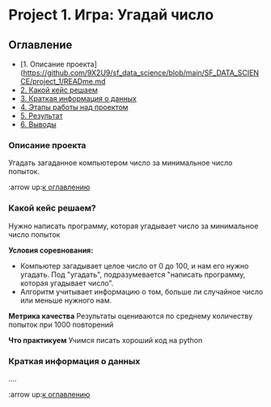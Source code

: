 # Project 1. Игра: Угадай число

## Оглавление

* [1. Описание проекта](https://github.com/9X2U9/sf_data_science/blob/main/SF_DATA_SCIENCE/project_1/READme.md
* [2. Какой кейс решаем](https://github.com/9X2U9/sf_data_science/tree/main/SF_DATA_SCIENCE/project_1.README.md#Какой-кейс-решаем)
* [3. Краткая информация о данных](https://github.com/9X2U9/sf_data_science/tree/main/SF_DATA_SCIENCE/project_1.README.md#Краткая-информация-о-данных)
* [4. Этапы работы над проектом](https://github.com/9X2U9/sf_data_science/tree/main/SF_DATA_SCIENCE/project_1.README.md#Этапы-работы-над-проектом)
* [5. Результат](https://github.com/9X2U9/sf_data_science/tree/main/SF_DATA_SCIENCE/project_1.README.md#Результат)
* [6. Выводы](https://github.com/9X2U9/sf_data_science/tree/main/SF_DATA_SCIENCE/project_1.README.md#Выводы)

### Описание проекта
Угадать загаданное компьютером число за минимальное число попыток.

:arrow up:[к оглавлению](https://github.com/9X2U9/sf_data_science/tree/main/SF_DATA_SCIENCE/project_0.README.md#Оглавление)

### Какой кейс решаем?
Нужно написать программу, которая угадывает число за минимальное число попыток

**Условия соревнования:**
- Компьютер загадывает целое число от 0 до 100, и нам его нужно угадать. Под "угадать", подразумевается "написать программу, которая угадывает число".
- Алгоритм учитывает информацию о том, больше ли случайное число или меньше нужного нам.

**Метрика качества**
Результаты оцениваются по среднему количеству попыток при 1000 повторений

**Что практикуем**
Учимся писать хороший код на python

### Краткая информация о данных
....

:arrow up:[к оглавлению](https://github.com/9X2U9/sf_data_science/tree/main/SF_DATA_SCIENCE/project_0.README.md#Оглавление)
